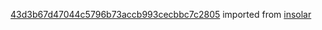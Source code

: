 [43d3b67d47044c5796b73accb993cecbbc7c2805](https://github.com/insolar/insolar/commit/43d3b67d47044c5796b73accb993cecbbc7c2805) imported from [insolar](https://github.com/insolar/insolar)
